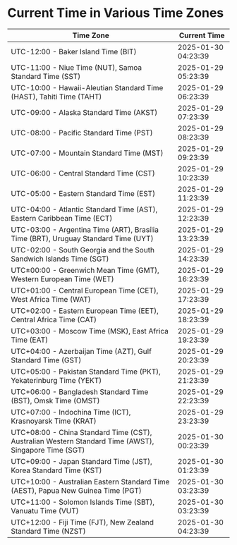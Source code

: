 # Current Time in Various Time Zones

| Time Zone | Current Time |
|-----------|--------------|
| UTC-12:00 - Baker Island Time (BIT) | 2025-01-30 04:23:39 |
| UTC-11:00 - Niue Time (NUT), Samoa Standard Time (SST) | 2025-01-29 05:23:39 |
| UTC-10:00 - Hawaii-Aleutian Standard Time (HAST), Tahiti Time (TAHT) | 2025-01-29 06:23:39 |
| UTC-09:00 - Alaska Standard Time (AKST) | 2025-01-29 07:23:39 |
| UTC-08:00 - Pacific Standard Time (PST) | 2025-01-29 08:23:39 |
| UTC-07:00 - Mountain Standard Time (MST) | 2025-01-29 09:23:39 |
| UTC-06:00 - Central Standard Time (CST) | 2025-01-29 10:23:39 |
| UTC-05:00 - Eastern Standard Time (EST) | 2025-01-29 11:23:39 |
| UTC-04:00 - Atlantic Standard Time (AST), Eastern Caribbean Time (ECT) | 2025-01-29 12:23:39 |
| UTC-03:00 - Argentina Time (ART), Brasília Time (BRT), Uruguay Standard Time (UYT) | 2025-01-29 13:23:39 |
| UTC-02:00 - South Georgia and the South Sandwich Islands Time (SGT) | 2025-01-29 14:23:39 |
| UTC±00:00 - Greenwich Mean Time (GMT), Western European Time (WET) | 2025-01-29 16:23:39 |
| UTC+01:00 - Central European Time (CET), West Africa Time (WAT) | 2025-01-29 17:23:39 |
| UTC+02:00 - Eastern European Time (EET), Central Africa Time (CAT) | 2025-01-29 18:23:39 |
| UTC+03:00 - Moscow Time (MSK), East Africa Time (EAT) | 2025-01-29 19:23:39 |
| UTC+04:00 - Azerbaijan Time (AZT), Gulf Standard Time (GST) | 2025-01-29 20:23:39 |
| UTC+05:00 - Pakistan Standard Time (PKT), Yekaterinburg Time (YEKT) | 2025-01-29 21:23:39 |
| UTC+06:00 - Bangladesh Standard Time (BST), Omsk Time (OMST) | 2025-01-29 22:23:39 |
| UTC+07:00 - Indochina Time (ICT), Krasnoyarsk Time (KRAT) | 2025-01-29 23:23:39 |
| UTC+08:00 - China Standard Time (CST), Australian Western Standard Time (AWST), Singapore Time (SGT) | 2025-01-30 00:23:39 |
| UTC+09:00 - Japan Standard Time (JST), Korea Standard Time (KST) | 2025-01-30 01:23:39 |
| UTC+10:00 - Australian Eastern Standard Time (AEST), Papua New Guinea Time (PGT) | 2025-01-30 03:23:39 |
| UTC+11:00 - Solomon Islands Time (SBT), Vanuatu Time (VUT) | 2025-01-30 03:23:39 |
| UTC+12:00 - Fiji Time (FJT), New Zealand Standard Time (NZST) | 2025-01-30 04:23:39 |
